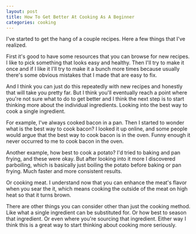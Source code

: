 ```yaml
---
layout: post
title: How To Get Better At Cooking As A Beginner
categories: cooking
---
```


I've started to get the hang of a couple recipes. Here a few things that I've
realized.

First it's good to have some resources that you can browse for new recipes. I
like to pick something that looks easy and healthy. Then I'll try to make it
once and if I like it I'll try to make it a bunch more times because usually
there's some obvious mistakes that I made that are easy to fix.

And I think you can just do this repeatedly with new recipes and honestly that
will take you pretty far. But I think you'll eventually reach a point where
you're not sure what to do to get better and I think the next step is to start
thinking more about the individual ingredients. Looking into the best way to
cook a single ingredient.

For example, I've always cooked bacon in a pan. Then I started to wonder what is
the best way to cook bacon? I looked it up online, and some people would argue
that the best way to cook bacon is in the oven. Funny enough it never occurred
to me to cook bacon in the oven.

Another example, how best to cook a potato? I'd tried to baking and pan frying,
and these were okay. But after looking into it more I discovered parboiling,
which is basically just boiling the potato before baking or pan frying. Much
faster and more consistent results.

Or cooking meat. I understand now that you can enhance the meat's flavor when
you sear the it, which means cooking the outside of the meat on high heat so
that it turns brown.

There are other things you can consider other than just the cooking method. Like
what a single ingredient can be substituted for. Or how best to season that
ingredient. Or even where you're sourcing that ingredient. Either way I think
this is a great way to start thinking about cooking more seriously.